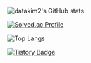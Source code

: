 ![datakim2's GitHub stats](https://github-readme-stats.vercel.app/api?username=datakim2&show_icons=true&theme=tokyonight)   

[![Solved.ac Profile](http://mazassumnida.wtf/api/generate_badge?boj=wjsdjqqpxj)](https://solved.ac/wjsdjqqpxj)

![Top Langs](https://github-readme-stats.vercel.app/api/top-langs/?username=datakim2&layout=Demo&theme=tokyonight)

[![Tistory Badge](https://img.shields.io/badge/Tech%20Blog-555263?style=flat&logoColor=white)]()
